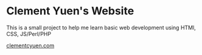 # Clement Yuen's Website
This is a small project to help me learn basic web development using HTMl, CSS, JS/Perl/PHP

[clementcyuen.com](cyuen.github.io)
